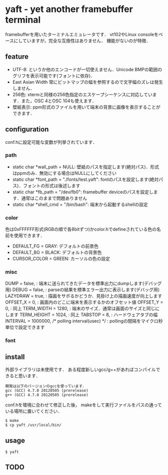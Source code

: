 # yaft - yet another framebuffer terminal

framebufferを用いたターミナルエミュレータです．
vt102やLinux consoleをベースにしていますが，完全な互換性はありません．
機能がないのが特徴．

## feature
-	UTF-8:
	というか他のエンコードが一切使えません．Unicode BMPの範囲のグリフを表示可能です(フォントに依存)．
-	East Asian Width
	常にビットマップの幅を参照するので文字幅のズレは発生しません．
-	256色:
	xtermと同様の256色指定のエスケープシーケンスに対応しています．また，OSC 4とOSC 104も使えます．
-	壁紙表示:
	ppm形式のファイルを用いて端末の背景に画像を表示することができます．

## configuration
conf.hに設定可能な変数が列挙されています．

### path

-	static char *wall_path = NULL:
	壁紙のパスを指定します(絶対パス)．形式はppmのみ．無効にする場合はNULLにしてください
-	static char *font_path = "./fonts/test.yaft":
	fontのパスを設定します(絶対パス)．フォントの形式は後述します
-	static char *fb_path = "/dev/fb0":
	framebuffer deviceのパスを設定します．通常はこのままで問題ありません
-	static char *shell_cmd = "/bin/bash":
	端末から起動するshellの設定

### color
色は0xFFFFFF形式(RGBの順で各8bitずつ)かcolor.hでdefineされている色の名前を使用できます．

-	DEFAULT_FG = GRAY:
	デフォルトの前景色
-	DEFAULT_BG = BLACK:
	デフォルトの背景色
-	CURSOR_COLOR = GREEN:
	カーソルの色の設定

### misc
DUMP = false,
:	端末に送られてきたデータを標準出力にdumpします(デバッグ用)
DEBUG = false,
:	parseの結果を標準エラー出力に表示します(デバッグ用)
LAZYDRAW = true,
:	描画をサボるかどうか．見掛け上の描画速度が向上します
OFFSET_X = 0,
:	画面内のどこに端末を表示するかのオフセット値
OFFSET_Y = 0,
:	同上
TERM_WIDTH = 1280,
:	端末のサイズ．通常は画面のサイズと同じにします
TERM_HEIGHT = 1024,
:	同上
TABSTOP = 8,
:	ハードウェアタブの幅
INTERVAL = 1000000, /* polling interval(usec) */
:	pollingの間隔をマイクロ秒単位で設定できます

### font

## install
外部ライブラリは未使用です．
ある程度新しいgcc/g++があればコンパイルできると思います．

	開発は以下のバージョンのgccを使っています．
	gcc (GCC) 4.7.0 20120505 (prerelease)
	g++ (GCC) 4.7.0 20120505 (prerelease)

conf.hを環境に合わせて修正した後，
makeをして実行ファイルをパスの通っている場所に置いてください．

~~~
$ make
$ cp yaft /usr/local/bin/
~~~

## usage

~~~
$ yaft
~~~

## TODO
